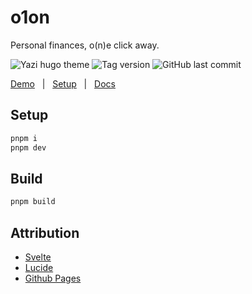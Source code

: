 # o1on

Personal finances, o(n)e click away.

![Yazi hugo theme](https://img.shields.io/github/license/ahampriyanshu/o1on)
![Tag version](https://img.shields.io/github/v/tag/ahampriyanshu/o1on)
![GitHub last commit](https://img.shields.io/github/last-commit/ahampriyanshu/o1on/main)

[Demo](https://ahampriyanshu.com) &nbsp; | &nbsp; [Setup](./##Usage) &nbsp; | &nbsp; [Docs](https://ahampriyanshu.com)

## Setup

```bash
pnpm i
pnpm dev
```

## Build

```bash
pnpm build
```

## Attribution

- [Svelte](https://svelte.dev/)
- [Lucide](https://lucide.dev/)
- [Github Pages](https://pages.github.com/)